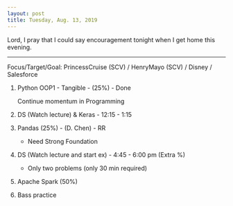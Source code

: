```yaml
---
layout: post
title: Tuesday, Aug. 13, 2019
---
```


Lord, I pray that I could say encouragement tonight when I get home this evening.
  
-------------------

Focus/Target/Goal:  PrincessCruise (SCV) / HenryMayo (SCV) / Disney / Salesforce  


1. Python OOP1 - Tangible - (25%) - Done

   Continue momentum in Programming


2. DS (Watch lecture) & Keras - 12:15 - 1:15
  
  
3. Pandas (25%) - (D. Chen) - RR
    - Need Strong Foundation
 

4. DS (Watch lecture and start ex) - 4:45 - 6:00 pm (Extra %)
   - Only two problems (only 30 min required)


5. Apache Spark (50%)


6. Bass practice 
